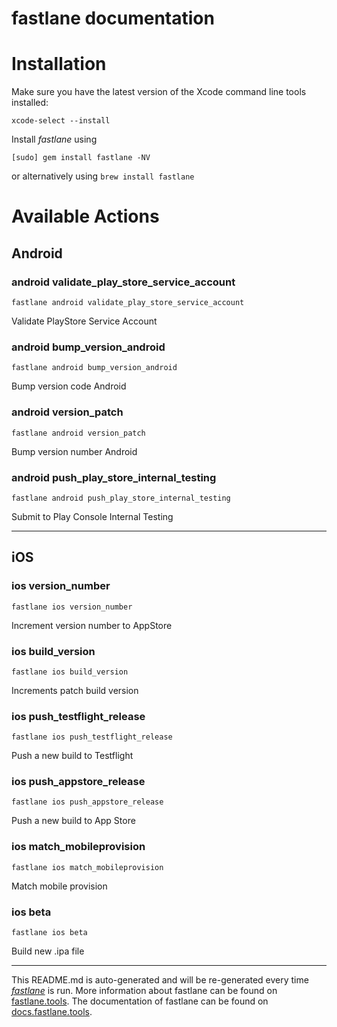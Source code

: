 fastlane documentation
================
# Installation

Make sure you have the latest version of the Xcode command line tools installed:

```
xcode-select --install
```

Install _fastlane_ using
```
[sudo] gem install fastlane -NV
```
or alternatively using `brew install fastlane`

# Available Actions
## Android
### android validate_play_store_service_account
```
fastlane android validate_play_store_service_account
```
Validate PlayStore Service Account
### android bump_version_android
```
fastlane android bump_version_android
```
Bump version code Android
### android version_patch
```
fastlane android version_patch
```
Bump version number Android
### android push_play_store_internal_testing
```
fastlane android push_play_store_internal_testing
```
Submit to Play Console Internal Testing

----

## iOS
### ios version_number
```
fastlane ios version_number
```
Increment version number to AppStore
### ios build_version
```
fastlane ios build_version
```
Increments patch build version
### ios push_testflight_release
```
fastlane ios push_testflight_release
```
Push a new build to Testflight
### ios push_appstore_release
```
fastlane ios push_appstore_release
```
Push a new build to App Store
### ios match_mobileprovision
```
fastlane ios match_mobileprovision
```
Match mobile provision
### ios beta
```
fastlane ios beta
```
Build new .ipa file

----

This README.md is auto-generated and will be re-generated every time [_fastlane_](https://fastlane.tools) is run.
More information about fastlane can be found on [fastlane.tools](https://fastlane.tools).
The documentation of fastlane can be found on [docs.fastlane.tools](https://docs.fastlane.tools).
